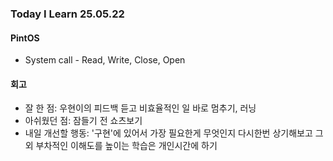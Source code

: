 ### Today I Learn 25.05.22

#### PintOS
 - System call - Read, Write, Close, Open

#### 회고
* 잘 한 점: 우현이의 피드백 듣고 비효율적인 일 바로 멈추기, 러닝
* 아쉬웠던 점: 잠들기 전 쇼츠보기
* 내일 개선할 행동: '구현'에 있어서 가장 필요한게 무엇인지 다시한번 상기해보고 그 외 부차적인 이해도를 높이는 학습은 개인시간에 하기
